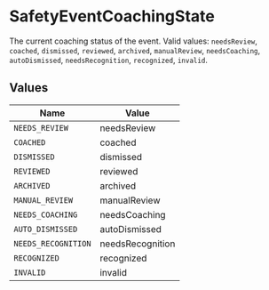 # SafetyEventCoachingState

The current coaching status of the event.  Valid values: `needsReview`, `coached`, `dismissed`, `reviewed`, `archived`, `manualReview`, `needsCoaching`, `autoDismissed`, `needsRecognition`, `recognized`, `invalid`.


## Values

| Name                | Value               |
| ------------------- | ------------------- |
| `NEEDS_REVIEW`      | needsReview         |
| `COACHED`           | coached             |
| `DISMISSED`         | dismissed           |
| `REVIEWED`          | reviewed            |
| `ARCHIVED`          | archived            |
| `MANUAL_REVIEW`     | manualReview        |
| `NEEDS_COACHING`    | needsCoaching       |
| `AUTO_DISMISSED`    | autoDismissed       |
| `NEEDS_RECOGNITION` | needsRecognition    |
| `RECOGNIZED`        | recognized          |
| `INVALID`           | invalid             |